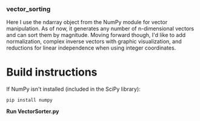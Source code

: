 ### vector_sorting

Here I use the ndarray object from the NumPy module for vector manipulation. As of now, it generates any number of n-dimensional vectors and can sort them by magnitude. 
Moving forward though, I'd like to add normalization, complex inverse vectors with graphic visualization, and reductions for linear independence when using integer coordinates.

# Build instructions

If NumPy isn't installed (included in the SciPy library):
```
pip install numpy
```

**Run VectorSorter.py**
